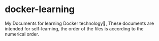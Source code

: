 # docker-learning
My Documents for learning Docker technology🐋,
These documents are intended for self-learning, the order of the files is according to the numerical order.
